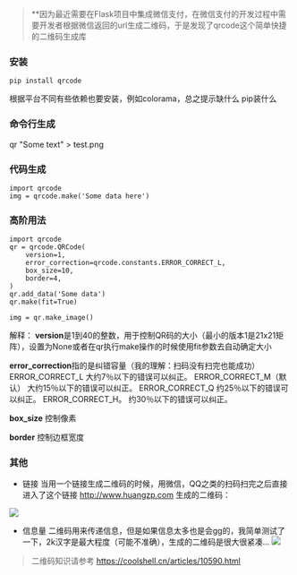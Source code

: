>**因为最近需要在Flask项目中集成微信支付，在微信支付的开发过程中需要开发者根据微信返回的url生成二维码，于是发现了qrcode这个简单快捷的二维码生成库


### 安装
	pip install qrcode

根据平台不同有些依赖也要安装，例如colorama，总之提示缺什么 pip装什么
### 命令行生成

qr "Some text" > test.png


### 代码生成

	import qrcode
	img = qrcode.make('Some data here')

### 高阶用法

	import qrcode
	qr = qrcode.QRCode(
		version=1,
		error_correction=qrcode.constants.ERROR_CORRECT_L,
		box_size=10,
		border=4,
	)
	qr.add_data('Some data')
	qr.make(fit=True)

	img = qr.make_image()

解释：
**version**是1到40的整数，用于控制QR码的大小（最小的版本1是21x21矩阵），设置为None或者在qr执行make操作的时候使用fit参数去自动确定大小

**error_correction**指的是纠错容量（我的理解：扫码没有扫完也能成功）
ERROR_CORRECT_L
大约7％以下的错误可以纠正。
ERROR_CORRECT_M（默认）
大约15％以下的错误可以纠正。
ERROR_CORRECT_Q
约25％以下的错误可以纠正。
ERROR_CORRECT_H。
约30％以下的错误可以纠正。

**box_size** 控制像素

**border** 控制边框宽度

### 其他

* 链接
当用一个链接生成二维码的时候，用微信，QQ之类的扫码扫完之后直接进入了这个链接
http://www.huangzp.com 生成的二维码：

![](http://oumkbl9du.bkt.clouddn.com/2017-09-07-MAUoB-qrcode.png)

* 信息量
二维码用来传递信息，但是如果信息太多也是会gg的，我简单测试了一下，2k汉字是最大程度（可能不准确），生成的二维码是很大很紧凑...
![](http://oumkbl9du.bkt.clouddn.com/2017-09-07-oqKzf-bigqrcode.png)

> 二维码知识请参考
https://coolshell.cn/articles/10590.html
